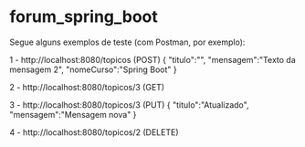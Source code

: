 # forum_spring_boot

Segue alguns exemplos de teste (com Postman, por exemplo):

1 - http://localhost:8080/topicos (POST)
    {
    "titulo":"",
    "mensagem":"Texto da mensagem 2",
    "nomeCurso":"Spring Boot"
    }
    
2 - http://localhost:8080/topicos/3 (GET)

3 - http://localhost:8080/topicos/3 (PUT)
    {
    "titulo":"Atualizado",
    "mensagem":"Mensagem nova"
    }
    
4 - http://localhost:8080/topicos/2 (DELETE)
